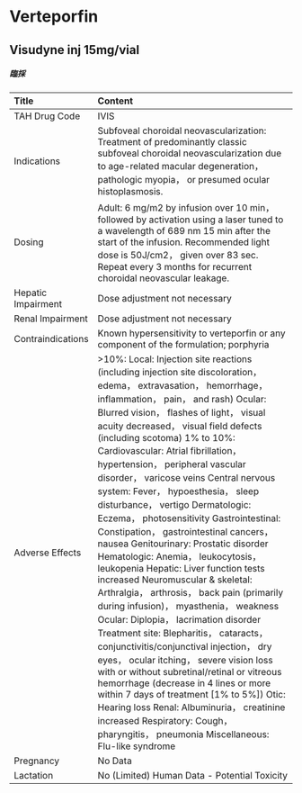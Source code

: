 # Verteporfin

## Visudyne inj 15mg/vial

##### 臨採

| Title              | Content                                                                                                                                                                                                                                                                                                                                                                                                                                                                                                                                                                                                                                                                                                                                                                                                                                                                                                                                                                                                                                                                                                                                                                                                                                                              |
|:-------------------|:---------------------------------------------------------------------------------------------------------------------------------------------------------------------------------------------------------------------------------------------------------------------------------------------------------------------------------------------------------------------------------------------------------------------------------------------------------------------------------------------------------------------------------------------------------------------------------------------------------------------------------------------------------------------------------------------------------------------------------------------------------------------------------------------------------------------------------------------------------------------------------------------------------------------------------------------------------------------------------------------------------------------------------------------------------------------------------------------------------------------------------------------------------------------------------------------------------------------------------------------------------------------|
| TAH Drug Code      | IVIS                                                                                                                                                                                                                                                                                                                                                                                                                                                                                                                                                                                                                                                                                                                                                                                                                                                                                                                                                                                                                                                                                                                                                                                                                                                                 |
| Indications        | Subfoveal choroidal neovascularization: Treatment of predominantly classic subfoveal choroidal neovascularization due to age-related macular degeneration， pathologic myopia， or presumed ocular histoplasmosis.                                                                                                                                                                                                                                                                                                                                                                                                                                                                                                                                                                                                                                                                                                                                                                                                                                                                                                                                                                                                                                                   |
| Dosing             | Adult: 6 mg/m2 by infusion over 10 min， followed by activation using a laser tuned to a wavelength of 689 nm 15 min after the start of the infusion. Recommended light dose is 50J/cm2， given over 83 sec. Repeat every 3 months for recurrent choroidal neovascular leakage.                                                                                                                                                                                                                                                                                                                                                                                                                                                                                                                                                                                                                                                                                                                                                                                                                                                                                                                                                                                      |
| Hepatic Impairment | Dose adjustment not necessary                                                                                                                                                                                                                                                                                                                                                                                                                                                                                                                                                                                                                                                                                                                                                                                                                                                                                                                                                                                                                                                                                                                                                                                                                                        |
| Renal Impairment   | Dose adjustment not necessary                                                                                                                                                                                                                                                                                                                                                                                                                                                                                                                                                                                                                                                                                                                                                                                                                                                                                                                                                                                                                                                                                                                                                                                                                                        |
| Contraindications  | Known hypersensitivity to verteporfin or any component of the formulation; porphyria                                                                                                                                                                                                                                                                                                                                                                                                                                                                                                                                                                                                                                                                                                                                                                                                                                                                                                                                                                                                                                                                                                                                                                                 |
| Adverse Effects    | >10%: Local: Injection site reactions (including injection site discoloration， edema， extravasation， hemorrhage， inflammation， pain， and rash) Ocular: Blurred vision， flashes of light， visual acuity decreased， visual field defects (including scotoma) 1% to 10%: Cardiovascular: Atrial fibrillation， hypertension， peripheral vascular disorder， varicose veins Central nervous system: Fever， hypoesthesia， sleep disturbance， vertigo Dermatologic: Eczema， photosensitivity Gastrointestinal: Constipation， gastrointestinal cancers， nausea Genitourinary: Prostatic disorder Hematologic: Anemia， leukocytosis， leukopenia Hepatic: Liver function tests increased Neuromuscular & skeletal: Arthralgia， arthrosis， back pain (primarily during infusion)， myasthenia， weakness Ocular: Diplopia， lacrimation disorder Treatment site: Blepharitis， cataracts， conjunctivitis/conjunctival injection， dry eyes， ocular itching， severe vision loss with or without subretinal/retinal or vitreous hemorrhage (decrease in 4 lines or more within 7 days of treatment [1% to 5%]) Otic: Hearing loss Renal: Albuminuria， creatinine increased Respiratory: Cough， pharyngitis， pneumonia Miscellaneous: Flu-like syndrome |
| Pregnancy          | No Data                                                                                                                                                                                                                                                                                                                                                                                                                                                                                                                                                                                                                                                                                                                                                                                                                                                                                                                                                                                                                                                                                                                                                                                                                                                              |
| Lactation          | No (Limited) Human Data - Potential Toxicity                                                                                                                                                                                                                                                                                                                                                                                                                                                                                                                                                                                                                                                                                                                                                                                                                                                                                                                                                                                                                                                                                                                                                                                                                         |

